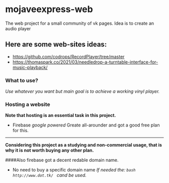 # mojaveexpress-web
The web project for a small community of vk pages.
Idea is to create an audio player

Here are some web-sites ideas: 
---
- https://github.com/codrops/RecordPlayer/tree/master
- https://thomaspark.co/2021/03/needledrop-a-turntable-interface-for-music-playback/

### What to use? 

*Use whatever you want but main goal is to achieve a working vinyl player.*

### Hosting a website 
**Note that hosting is an essential task in this project.**

- Firebase
*google powered* 
Greate all-arounder and got a good free plan for this.
---
**Considering this project as a studying and non-commercial usage, that is why it is not worth buying any other plan.**

####Also firebase got a decent redable domain name. 
- No need to buy a specific domain name 
*If needed the: 
``bash 
http://www.dot.tk/ ``
cand be used.* 


